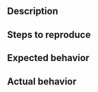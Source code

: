 <!-- Please review the **CONTRIBUTING** document before creating an issue -->

## Description
<!-- Description of the bug or request -->

## Steps to reproduce
<!-- What the user must do to replicate the behavior -->

## Expected behavior
<!-- What should have happened -->

## Actual behavior
<!-- What actually happened -->
